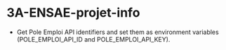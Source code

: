 # 3A-ENSAE-projet-info

-  Get Pole Emploi API identifiers and set them as environment variables (POLE_EMPLOI_API_ID and POLE_EMPLOI_API_KEY).
